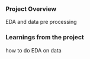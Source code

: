 ### Project Overview

 EDA and data pre processing 


### Learnings from the project

 how to do EDA on data 


